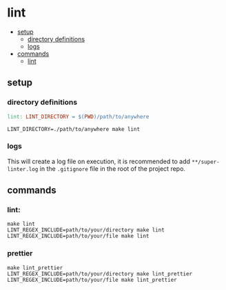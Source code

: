 # lint

* [setup](#setup)
  * [directory definitions](#directory-definitions)
  * [logs](#logs)
* [commands](#commands)
  * [lint](#lint)

## setup

### directory definitions

```makefile
lint: LINT_DIRECTORY = $(PWD)/path/to/anywhere
```

```shell
LINT_DIRECTORY=./path/to/anywhere make lint
```

### logs

This will create a log file on execution, it is recommended to add `**/super-linter.log` in the `.gitignore` file in the root of the project repo.

## commands

### lint:

```shell
make lint
LINT_REGEX_INCLUDE=path/to/your/directory make lint
LINT_REGEX_INCLUDE=path/to/your/file make lint
```

### prettier

```shell
make lint_prettier
LINT_REGEX_INCLUDE=path/to/your/directory make lint_prettier
LINT_REGEX_INCLUDE=path/to/your/file make lint_prettier
```
